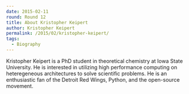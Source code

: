 ```yaml
---
date: 2015-02-11
round: Round 12
title: About Kristopher Keipert
author: Kristopher Keipert
permalink: /2015/02/kristopher-keipert/
tags:
  - Biography
---
```

Kristopher Keipert is a PhD student in theoretical chemistry at Iowa State University.
He is interested in utilizing high performance computing on heteregeneous architectures to solve
scientific problems. He is an enthusiastic fan of the Detroit Red Wings, Python, and the open-source 
movement.
